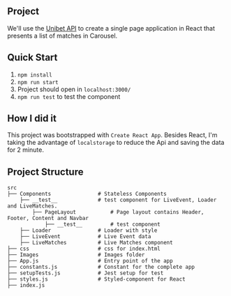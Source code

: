 ## Project

We'll use the [Unibet API](http://api.unicdn.net/v1/feeds/sportsbook/event/live.jsonp?app_id=ca7871d7&app_key=5371c125b8d99c8f6b5ff9a12de8b85a) to create a single page application in React that
presents a list of matches in Carousel.

## Quick Start

1. `npm install`
2. `npm run start`
3. Project should open in `localhost:3000/`
4. `npm run test` to test the component

## How I did it

This project was bootstrapped with `Create React App`. Besides React, I'm taking the advantage of `localstorage` to reduce the Api and saving the data for 2 minute.

## Project Structure

```
src
├── Components               # Stateless Components
    ├── __test__             # test component for LiveEvent, Loader and LiveMatches.
        ├── PageLayout           # Page layout contains Header, Footer, Content and Navbar
            ├── __test__         # test component
    ├── Loader               # Loader with style
    ├── LiveEvent            # Live Event data
    ├── LiveMatches          # Live Matches component
├── css                      # css for index.html
├── Images                   # Images folder
├── App.js                   # Entry point of the app
├── constants.js             # Constant for the complete app
├── setupTests.js            # Jest setup for test
├── styles.js                # Styled-component for React
├── index.js
```

